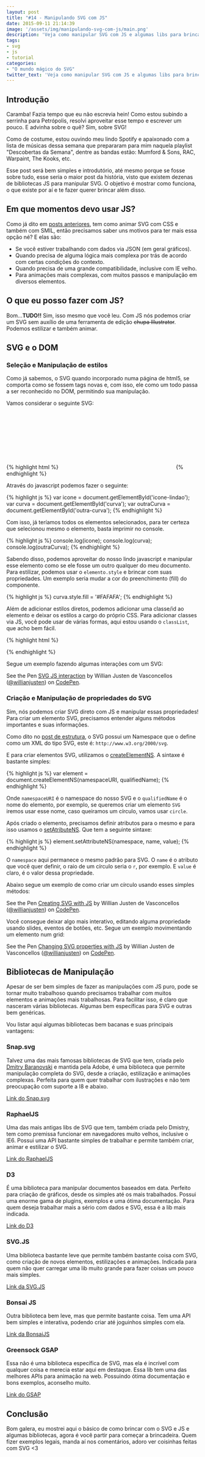 ```yaml
---
layout: post
title: "#14 - Manipulando SVG com JS"
date: 2015-09-11 21:14:39
image: '/assets/img/manipulando-svg-com-js/main.png'
description: 'Veja como manipular SVG com JS e algumas libs para brincar.'
tags:
- svg
- js
- tutorial
categories:
- "O mundo mágico do SVG"
twitter_text: 'Veja como manipular SVG com JS e algumas libs para brincar.'
---
```


## Introdução

Caramba! Fazia tempo que eu não escrevia hein! Como estou subindo a serrinha para Petrópolis, resolvi aproveitar esse tempo e escrever um pouco. E advinha sobre o quê? Sim, sobre SVG!

Como de costume, estou ouvindo meu lindo Spotify e apaixonado com a lista de músicas dessa semana que prepararam para mim naquela playlist "Descobertas da Semana", dentre as bandas estão: Mumford & Sons, RAC, Warpaint, The Kooks, etc.

Esse post será bem simples e introdutório, até mesmo porque se fosse sobre tudo, esse seria o maior post da história, visto que existem dezenas de bibliotecas JS para manipular SVG. O objetivo é mostrar como funciona, o que existe por aí e te fazer querer brincar além disso.

## Em que momentos devo usar JS?

Como já dito em [posts anteriores](http://willianjusten.com.br/series/), tem como animar SVG com CSS e também com SMIL, então precisamos saber uns motivos para ter mais essa opção né? E elas são:

- Se você estiver trabalhando com dados via JSON (em geral gráficos).
- Quando precisa de alguma lógica mais complexa por trás de acordo com certas condições do contexto.
- Quando precisa de uma grande compatibilidade, inclusive com IE velho.
- Para animações mais complexas, com muitos passos e manipulação em diversos elementos.

## O que eu posso fazer com JS?

Bom...**TUDO!!** Sim, isso mesmo que você leu. Com JS nós podemos criar um SVG sem auxílio de uma ferramenta de edição <s>chupa Illustrator</s>. Podemos estilizar e também animar.

## SVG e o DOM

### Seleção e Manipulação de estilos

Como já sabemos, o SVG quando incorporado numa página de html5, se comporta como se fossem tags novas e, com isso, ele como um todo passa a ser reconhecido no DOM, permitindo sua manipulação.

Vamos considerar o seguinte SVG:

{% highlight html %}
<svg id='icone-lindao'>
    <path id='curva' d='...' />
    <path id='outra-curva' d='...' />
</svg>
{% endhighlight %}

Através do javascript podemos fazer o seguinte:

{% highlight js %}
var icone = document.getElementById('icone-lindao');
var curva = document.getElementById('curva');
var outraCurva = document.getElementById('outra-curva');
{% endhighlight %}

Com isso, já teríamos todos os elementos selecionados, para ter certeza que selecionou mesmo o elemento, basta imprimir no console.

{% highlight js %}
console.log(icone);
console.log(curva);
console.log(outraCurva);
{% endhighlight %}

Sabendo disso, podemos aproveitar do nosso lindo javascript e manipular esse elemento como se ele fosse um outro qualquer do meu documento. Para estilizar, podemos usar o `elemento.style` e brincar com suas propriedades. Um exemplo seria mudar a cor do preenchimento (fill) do componente.

{% highlight js %}
curva.style.fill = '#FAFAFA';
{% endhighlight %}

Além de adicionar estilos diretos, podemos adicionar uma classe/id ao elemento e deixar os estilos a cargo do próprio CSS. Para adicionar classes via JS, você pode usar de várias formas, aqui estou usando o `classList`, que acho bem fácil.

{% highlight html %}
<style type="text/css">
    .vermelhinho { fill: red; }
</style>

<script type="text/javascript">
    curva.classList.add('vermelhinho');
</script>
{% endhighlight %}

Segue um exemplo fazendo algumas interações com um SVG:

<p data-height="266" data-theme-id="11319" data-slug-hash="NGGoQW" data-default-tab="result" data-user="willianjusten" class='codepen'>See the Pen <a href='http://codepen.io/willianjusten/pen/NGGoQW/'>SVG JS interaction</a> by Willian Justen de Vasconcellos (<a href='http://codepen.io/willianjusten'>@willianjusten</a>) on <a href='http://codepen.io'>CodePen</a>.</p>
<script src="//assets.codepen.io/assets/embed/ei.js"></script>

### Criação e Manipulação de propriedades do SVG

Sim, nós podemos criar SVG direto com JS e manipular essas propriedades! Para criar um elemento SVG, precisamos entender alguns métodos importantes e suas informações.

Como dito no [post de estrutura](http://willianjusten.com.br/a-estrutura-do-svg/), o SVG possui um Namespace que o define como um XML do tipo SVG, este é:
`http://www.w3.org/2000/svg`.

E para criar elementos SVG, utilizamos o [createElementNS](https://developer.mozilla.org/pt-BR/docs/Web/API/Document/createElementNS). A sintaxe é bastante simples:

{% highlight js %}
var element = document.createElementNS(namespaceURI, qualifiedName);
{% endhighlight %}

Onde `namespaceURI` é o namespace do nosso SVG e o `qualifiedName` é o nome do elemento, por exemplo, se queremos criar um elemento `SVG` iremos usar esse nome, caso queiramos um círculo, vamos usar `circle`.

Após criado o elemento, precisamos definir atributos para o mesmo e para isso usamos o [setAtributeNS](https://developer.mozilla.org/pt-BR/docs/Web/API/Element/setAttributeNS). Que tem a seguinte sintaxe:

{% highlight js %}
element.setAttributeNS(namespace, name, value);
{% endhighlight %}

O `namespace` aqui permanece o mesmo padrão para SVG. O `name` é o atributo que você quer definir, o raio de um círculo seria o `r`, por exemplo. E `value` é claro, é o valor dessa propriedade. 

Abaixo segue um exemplo de como criar um círculo usando esses simples métodos:

<p data-height="266" data-theme-id="11319" data-slug-hash="GppemV" data-default-tab="result" data-user="willianjusten" class='codepen'>See the Pen <a href='http://codepen.io/willianjusten/pen/GppemV/'>Creating SVG with JS</a> by Willian Justen de Vasconcellos (<a href='http://codepen.io/willianjusten'>@willianjusten</a>) on <a href='http://codepen.io'>CodePen</a>.</p>
<script src="//assets.codepen.io/assets/embed/ei.js"></script>

Você consegue deixar algo mais interativo, editando alguma propriedade usando slides, eventos de botões, etc. Segue um exemplo movimentando um elemento num grid:

<p data-height="450" data-theme-id="11319" data-slug-hash="meeoPg" data-default-tab="result" data-user="willianjusten" class='codepen'>See the Pen <a href='http://codepen.io/willianjusten/pen/meeoPg/'>Changing SVG properties with JS</a> by Willian Justen de Vasconcellos (<a href='http://codepen.io/willianjusten'>@willianjusten</a>) on <a href='http://codepen.io'>CodePen</a>.</p>
<script src="//assets.codepen.io/assets/embed/ei.js"></script>

## Bibliotecas de Manipulação

Apesar de ser bem simples de fazer as manipulações com JS puro, pode se tornar muito trabalhoso quando precisamos trabalhar com muitos elementos e animações mais trabalhosas. Para facilitar isso, é claro que nasceram várias bibliotecas. Algumas bem específicas para SVG e outras bem genéricas.

Vou listar aqui algumas bibliotecas bem bacanas e suas principais vantagens:

### Snap.svg

Talvez uma das mais famosas bibliotecas de SVG que tem, criada pelo [Dmitry Baranovski](https://twitter.com/DmitryBaranovsk) e mantida pela Adobe, é uma biblioteca que permite manipulação completa do SVG, desde a criação, estilização e animações complexas. Perfeita para quem quer trabalhar com ilustrações e não tem preocupação com suporte a I8 e abaixo.

[Link do Snap.svg](http://snapsvg.io/)

### RaphaelJS

Uma das mais antigas libs de SVG que tem, também criada pelo Dmistry, tem como premissa funcionar em navegadores muito velhos, inclusive o IE6. Possui uma API bastante simples de trabalhar e permite também criar, animar e estilizar o SVG.

[Link do RaphaelJS](http://raphaeljs.com/)

### D3

É uma biblioteca para manipular documentos baseados em data. Perfeito para criação de gráficos, desde os simples até os mais trabalhados. Possui uma enorme gama de plugins, exemplos e uma ótima documentação. Para quem deseja trabalhar mais a sério com dados e SVG, essa é a lib mais indicada.

[Link do D3](http://d3js.org/)

### SVG.JS

Uma biblioteca bastante leve que permite também bastante coisa com SVG, como criação de novos elementos, estilizações e animações. Indicada para quem não quer carregar uma lib muito grande para fazer coisas um pouco mais simples.

[Link da SVG.JS](http://svgjs.com/)

### Bonsai JS

Outra biblioteca bem leve, mas que permite bastante coisa. Tem uma API bem simples e interativa, podendo criar até joguinhos simples com ela.

[Link da BonsaiJS](http://bonsaijs.org/)

### Greensock GSAP

Essa não é uma biblioteca específica de SVG, mas ela é incrível com qualquer coisa e merecia estar aqui em destaque. Essa lib tem uma das melhores APIs para animação na web. Possuindo ótima documentação e bons exemplos, aconselho muito.

[Link do GSAP](http://greensock.com/gsap)


## Conclusão

Bom galera, eu mostrei aqui o básico de como brincar com o SVG e JS e algumas bibliotecas, agora é você partir para começar a brincadeira. Quem fizer exemplos legais, manda aí nos comentários, adoro ver coisinhas feitas com SVG <3






